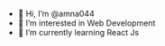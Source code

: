 - 👋 Hi, I’m @amna044
- 👀 I’m interested in Web Development
- 🌱 I’m currently learning React Js


<!---
amna044/amna044 is a ✨ special ✨ repository because its `README.md` (this file) appears on your GitHub profile.
You can click the Preview link to take a look at your changes.
--->
